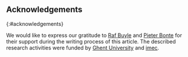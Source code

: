 ## Acknowledgements
{:#acknowledgements}

We would like to express our gratitude to [Raf Buyle](https://twitter.com/rafke) and [Pieter Bonte](https://twitter.com/psbonte) for their support during the writing process of this article. 
The described research activities were funded by <a href="https://www.ugent.be/">Ghent University</a> and <a href="https://www.imec-int.com/en/home">imec</a>.